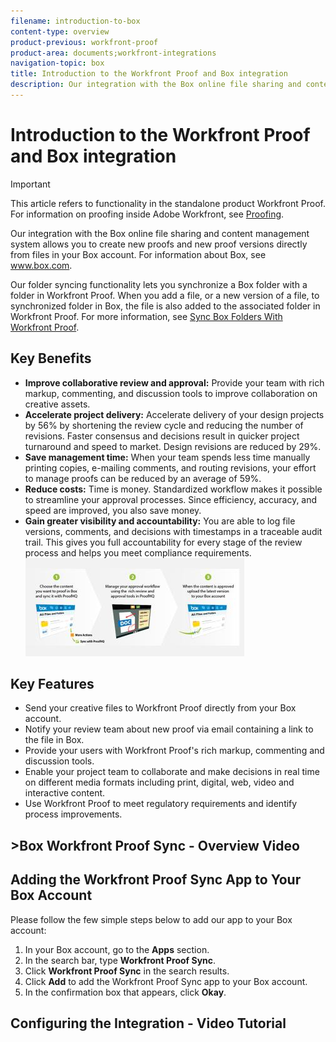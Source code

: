 ```yaml
---
filename: introduction-to-box
content-type: overview
product-previous: workfront-proof
product-area: documents;workfront-integrations
navigation-topic: box
title: Introduction to the Workfront Proof and Box integration
description: Our integration with the Box online file sharing and content management system allows you to create new proofs and new proof versions directly from files in your Box account. For information about Box, see www.box.com.
---
```


# Introduction to the Workfront Proof and Box integration

>[!IMPORTANT]
>
>This article refers to functionality in the standalone product Workfront Proof. For information on proofing inside Adobe Workfront, see [Proofing](../../../review-and-approve-work/proofing/proofing.md).

Our integration with the Box online file sharing and content management system allows you to create new proofs and new proof versions&nbsp;directly from files in your Box account. For information about Box, see www.box.com.

Our&nbsp;folder syncing functionality lets you&nbsp;synchronize a Box folder with a folder in Workfront Proof. When you add a file, or a new version of a file, to synchronized folder in Box, the file is also added to the associated folder in Workfront Proof. For more information, see [Sync Box Folders With Workfront Proof](../../../workfront-proof/wp-integrations/box/sycn-box-folder.md).

## Key Benefits

* **Improve collaborative review and approval:** Provide your team with rich markup, commenting, and discussion tools to improve collaboration on creative assets.
* **Accelerate project delivery:** Accelerate delivery of your design projects by 56% by shortening the review cycle and reducing the number of revisions. Faster consensus and decisions result in quicker project turnaround and speed to market. Design revisions are reduced by 29%.
* **Save management time:** When your team spends less time manually printing copies, e-mailing comments, and routing revisions, your effort to manage proofs can be reduced by an average of 59%.
* **Reduce costs:** Time is money. Standardized workflow makes it possible to streamline your approval processes. Since efficiency, accuracy, and speed are improved, you also save money.
* **Gain greater visibility and accountability:** You are able to log file versions, comments, and decisions with timestamps in a traceable audit trail. This gives you full accountability for every stage of the review process and helps you meet compliance requirements.  
  ![Box_and_ProofHQ_integration.jpg](assets/box-and-proofhq-integration-350x157.jpg)

## Key Features

* Send your creative files to Workfront Proof directly from your Box account.
* Notify your review team about new proof via email containing a link to the file in Box.
* Provide your users with Workfront Proof's rich markup, commenting and discussion tools.
* Enable your project team to collaborate and make decisions in real time on different media formats including print, digital, web, video and interactive content.
* Use Workfront Proof to meet regulatory requirements and identify process improvements.

## >Box Workfront Proof Sync - Overview Video

<!--WRITER
<iframe class="vimeo-player_0" src="assets/61894774?" frameborder="0" allowfullscreen="1" width="560px" height="315px"></iframe>
-->

## Adding the Workfront Proof Sync App to Your Box Account

Please follow the few simple steps below to add our app to your Box account:

1. In your Box account, go to the **Apps** section.
1. In the search bar, type **Workfront Proof Sync**.
1. Click **Workfront Proof Sync** in the search results.
1. Click **Add** to add the Workfront Proof Sync app to your Box account.
1. In the confirmation box that appears, click **Okay**.

## Configuring the Integration - Video Tutorial

<!--WRITER
<iframe class="vimeo-player_0" src="assets/60652062?" frameborder="0" allowfullscreen="1" width="560px" height="315px"></iframe>
--> 
